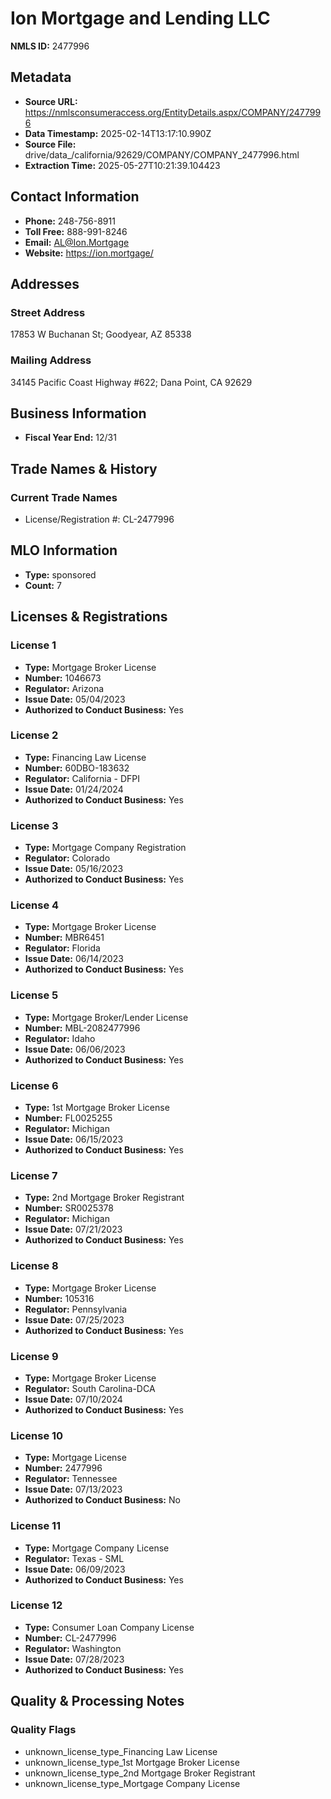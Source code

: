 # Ion Mortgage and Lending LLC

**NMLS ID:** 2477996

## Metadata
- **Source URL:** https://nmlsconsumeraccess.org/EntityDetails.aspx/COMPANY/2477996
- **Data Timestamp:** 2025-02-14T13:17:10.990Z
- **Source File:** drive/data_/california/92629/COMPANY/COMPANY_2477996.html
- **Extraction Time:** 2025-05-27T10:21:39.104423

## Contact Information
- **Phone:** 248-756-8911
- **Toll Free:** 888-991-8246
- **Email:** AL@Ion.Mortgage
- **Website:** https://ion.mortgage/

## Addresses
### Street Address
17853 W Buchanan St; Goodyear, AZ 85338

### Mailing Address
34145 Pacific Coast Highway #622; Dana Point, CA 92629

## Business Information
- **Fiscal Year End:** 12/31

## Trade Names & History
### Current Trade Names
- License/Registration #: CL-2477996

## MLO Information
- **Type:** sponsored
- **Count:** 7

## Licenses & Registrations

### License 1
- **Type:** Mortgage Broker License
- **Number:** 1046673
- **Regulator:** Arizona
- **Issue Date:** 05/04/2023
- **Authorized to Conduct Business:** Yes

### License 2
- **Type:** Financing Law License
- **Number:** 60DBO-183632
- **Regulator:** California - DFPI
- **Issue Date:** 01/24/2024
- **Authorized to Conduct Business:** Yes

### License 3
- **Type:** Mortgage Company Registration
- **Regulator:** Colorado
- **Issue Date:** 05/16/2023
- **Authorized to Conduct Business:** Yes

### License 4
- **Type:** Mortgage Broker License
- **Number:** MBR6451
- **Regulator:** Florida
- **Issue Date:** 06/14/2023
- **Authorized to Conduct Business:** Yes

### License 5
- **Type:** Mortgage Broker/Lender License
- **Number:** MBL-2082477996
- **Regulator:** Idaho
- **Issue Date:** 06/06/2023
- **Authorized to Conduct Business:** Yes

### License 6
- **Type:** 1st Mortgage Broker License
- **Number:** FL0025255
- **Regulator:** Michigan
- **Issue Date:** 06/15/2023
- **Authorized to Conduct Business:** Yes

### License 7
- **Type:** 2nd Mortgage Broker Registrant
- **Number:** SR0025378
- **Regulator:** Michigan
- **Issue Date:** 07/21/2023
- **Authorized to Conduct Business:** Yes

### License 8
- **Type:** Mortgage Broker License
- **Number:** 105316
- **Regulator:** Pennsylvania
- **Issue Date:** 07/25/2023
- **Authorized to Conduct Business:** Yes

### License 9
- **Type:** Mortgage Broker License
- **Regulator:** South Carolina-DCA
- **Issue Date:** 07/10/2024
- **Authorized to Conduct Business:** Yes

### License 10
- **Type:** Mortgage License
- **Number:** 2477996
- **Regulator:** Tennessee
- **Issue Date:** 07/13/2023
- **Authorized to Conduct Business:** No

### License 11
- **Type:** Mortgage Company License
- **Regulator:** Texas - SML
- **Issue Date:** 06/09/2023
- **Authorized to Conduct Business:** Yes

### License 12
- **Type:** Consumer Loan Company License
- **Number:** CL-2477996
- **Regulator:** Washington
- **Issue Date:** 07/28/2023
- **Authorized to Conduct Business:** Yes

## Quality & Processing Notes
### Quality Flags
- unknown_license_type_Financing Law License
- unknown_license_type_1st Mortgage Broker License
- unknown_license_type_2nd Mortgage Broker Registrant
- unknown_license_type_Mortgage Company License
